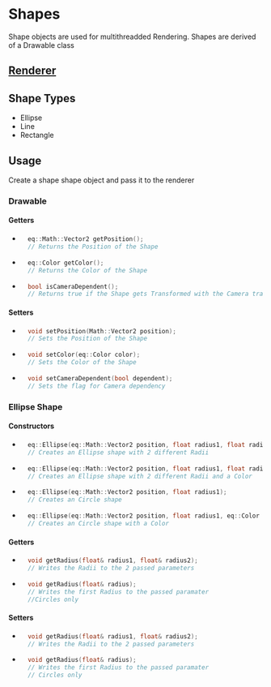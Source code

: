 # Shapes

Shape objects are used for multithreadded Rendering. Shapes are derived of a Drawable class

## [Renderer](../renderer.md)

## Shape Types
- Ellipse
- Line
- Rectangle
  
## Usage
Create a shape shape object and pass it to the renderer

### Drawable
#### Getters

- ```cpp
    eq::Math::Vector2 getPosition();
    // Returns the Position of the Shape
  ```

- ```cpp
    eq::Color getColor();
    // Returns the Color of the Shape
  ```

- ```cpp
    bool isCameraDependent();
    // Returns true if the Shape gets Transformed with the Camera transform
  ```

#### Setters

- ```cpp
    void setPosition(Math::Vector2 position);
    // Sets the Position of the Shape
  ```

- ```cpp
    void setColor(eq::Color color);
    // Sets the Color of the Shape
  ```

- ```cpp
    void setCameraDependent(bool dependent);
    // Sets the flag for Camera dependency
  ```

### Ellipse Shape
#### Constructors

- ```cpp
    eq::Ellipse(eq::Math::Vector2 position, float radius1, float radius2);
    // Creates an Ellipse shape with 2 different Radii
  ```

- ```cpp
    eq::Ellipse(eq::Math::Vector2 position, float radius1, float radius2, eq::Color color);
    // Creates an Ellipse shape with 2 different Radii and a Color
  ```

- ```cpp
    eq::Ellipse(eq::Math::Vector2 position, float radius1);
    // Creates an Circle shape
  ```

- ```cpp
    eq::Ellipse(eq::Math::Vector2 position, float radius1, eq::Color color);
    // Creates an Circle shape with a Color
  ```

#### Getters
- ```cpp
    void getRadius(float& radius1, float& radius2);
    // Writes the Radii to the 2 passed parameters
  ```

- ```cpp
    void getRadius(float& radius);
    // Writes the first Radius to the passed paramater 
    //Circles only
  ```

#### Setters

- ```cpp
    void getRadius(float& radius1, float& radius2);
    // Writes the Radii to the 2 passed parameters
  ```

- ```cpp
    void getRadius(float& radius);
    // Writes the first Radius to the passed paramater
    // Circles only
  ```